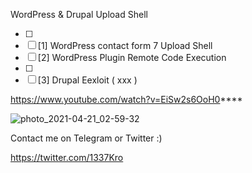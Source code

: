 
WordPress & Drupal Upload Shell 


- [ ] 
- [ ] [1] WordPress contact form 7 Upload Shell
- [ ] [2] WordPress Plugin Remote Code Execution
- [ ] 
- [ ] [3] Drupal Eexloit ( xxx )

https://www.youtube.com/watch?v=EiSw2s6OoH0****




![photo_2021-04-21_02-59-32](https://user-images.githubusercontent.com/72355033/115477990-ccf93e00-a24d-11eb-8174-9985389170a7.jpg)








Contact me on Telegram or Twitter :)

https://twitter.com/1337Kro
